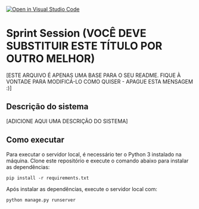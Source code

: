 [![Open in Visual Studio Code](https://classroom.github.com/assets/open-in-vscode-718a45dd9cf7e7f842a935f5ebbe5719a5e09af4491e668f4dbf3b35d5cca122.svg)](https://classroom.github.com/online_ide?assignment_repo_id=11138757&assignment_repo_type=AssignmentRepo)
# Sprint Session (VOCÊ DEVE SUBSTITUIR ESTE TÍTULO POR OUTRO MELHOR)

[ESTE ARQUIVO É APENAS UMA BASE PARA O SEU README. FIQUE À VONTADE PARA MODIFICÁ-LO COMO QUISER - APAGUE ESTA MENSAGEM :)]

## Descrição do sistema

[ADICIONE AQUI UMA DESCRIÇÃO DO SISTEMA]

## Como executar

Para executar o servidor local, é necessário ter o Python 3 instalado na máquina. Clone este repositório e execute o comando abaixo para instalar as dependências:

```
pip install -r requirements.txt
```

Após instalar as dependências, execute o servidor local com:

```
python manage.py runserver
```
